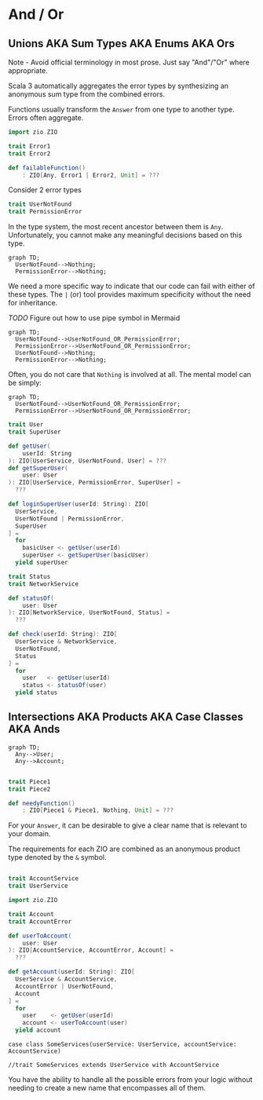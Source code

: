 # And / Or

## Unions AKA Sum Types AKA Enums AKA Ors

Note - Avoid official terminology in most prose. Just say "And"/"Or" where appropriate.

Scala 3 automatically aggregates the error types by synthesizing an anonymous sum type from the combined errors.

Functions usually transform the `Answer` from one type to another type.  Errors often aggregate.


```scala
import zio.ZIO

trait Error1
trait Error2

def failableFunction()
    : ZIO[Any, Error1 | Error2, Unit] = ???
```
Consider 2 error types

```scala
trait UserNotFound
trait PermissionError
```

In the type system, the most recent ancestor between them is `Any`.  
Unfortunately, you cannot make any meaningful decisions based on this type.

```mermaid
graph TD;
  UserNotFound-->Nothing;
  PermissionError-->Nothing;
```

We need a more specific way to indicate that our code can fail with either of these types.
The `|` (or) tool provides maximum specificity without the need for inheritance.

*TODO* Figure out how to use pipe symbol in Mermaid

```mermaid
graph TD;
  UserNotFound-->UserNotFound_OR_PermissionError;
  PermissionError-->UserNotFound_OR_PermissionError;
  UserNotFound-->Nothing;
  PermissionError-->Nothing;
```

Often, you do not care that `Nothing` is involved at all.
The mental model can be simply:

```mermaid
graph TD;
  UserNotFound-->UserNotFound_OR_PermissionError;
  PermissionError-->UserNotFound_OR_PermissionError;
```

```scala
trait User
trait SuperUser

def getUser(
    userId: String
): ZIO[UserService, UserNotFound, User] = ???
def getSuperUser(
    user: User
): ZIO[UserService, PermissionError, SuperUser] =
  ???

def loginSuperUser(userId: String): ZIO[
  UserService,
  UserNotFound | PermissionError,
  SuperUser
] =
  for
    basicUser <- getUser(userId)
    superUser <- getSuperUser(basicUser)
  yield superUser

trait Status
trait NetworkService

def statusOf(
    user: User
): ZIO[NetworkService, UserNotFound, Status] =
  ???

def check(userId: String): ZIO[
  UserService & NetworkService,
  UserNotFound,
  Status
] =
  for
    user   <- getUser(userId)
    status <- statusOf(user)
  yield status
```


## Intersections AKA Products AKA Case Classes AKA Ands

```mermaid
graph TD;
  Any-->User;
  Any-->Account;
   
```

```scala
trait Piece1
trait Piece2

def needyFunction()
    : ZIO[Piece1 & Piece1, Nothing, Unit] = ???
```

For your `Answer`, it can be desirable to give a clear name that is relevant to your domain.

The requirements for each ZIO are combined as an anonymous product type denoted by the `&` symbol.

```scala

```

```scala
trait AccountService
trait UserService
```

```scala
import zio.ZIO

trait Account
trait AccountError

def userToAccount(
    user: User
): ZIO[AccountService, AccountError, Account] =
  ???

def getAccount(userId: String): ZIO[
  UserService & AccountService,
  AccountError | UserNotFound,
  Account
] =
  for
    user    <- getUser(userId)
    account <- userToAccount(user)
  yield account
```

```
case class SomeServices(userService: UserService, accountService: AccountService)

//trait SomeServices extends UserService with AccountService
```

You have the ability to handle all the possible errors from your logic without needing to create a new name that encompasses all of them.

